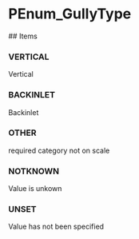 # PEnum_GullyType

<!-- end of definition -->## Items

### VERTICAL
Vertical

### BACKINLET
Backinlet

### OTHER
required category not on scale

### NOTKNOWN
Value is unkown

### UNSET
Value has not been specified
